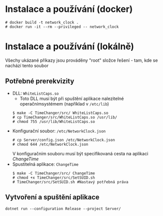 # Instalace a používání (docker)
```
# docker build -t network_clock .
# docker run -it --rm --privileged -- network_clock
```


# Instalace a používání (lokálně)
Všechy ukázané příkazy jsou prováděny "root" složce řešení - tam, kde se nachází tento soubor

## Potřebné prerekvizity
- DLL: `WhiteListCaps.so`
  - Toto DLL musí být při spuštění aplikace nalezitelné operačnímsystémem (například v `/etc/lib`)
  ```
  $ make -C TimeChanger/src/ WhiteListCaps.so
  # cp TimeChanger/src/WhiteListCaps.so /usr/lib/
  # chmod 755 /usr/lib/WhiteListCaps.so
  ```
- Konfigurační soubor: `/etc/NetworkClock.json`
  ```
  # cp Server/config.json /etc/NetworkClock.json
  # chmod 644 /etc/NetworkClock.json
  ```
  V konfiguračním souboru musí být specifikovaná cesta na aplikaci _ChangeTime_
- Spustitelná aplikace: `ChangeTime`
  ```
  $ make -C TimeChanger/src/ ChangeTime
  # chmod +x TimeChanger/src/SetSUID.sh
  # TimeChanger/src/SetSUID.sh #Nastavý potřebná práva
  ```

## Vytvoření a spuštění aplikace
```
dotnet run --configuration Release --project Server/
```